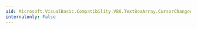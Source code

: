 ```yaml
---
uid: Microsoft.VisualBasic.Compatibility.VB6.TextBoxArray.CursorChanged
internalonly: False
---
```

